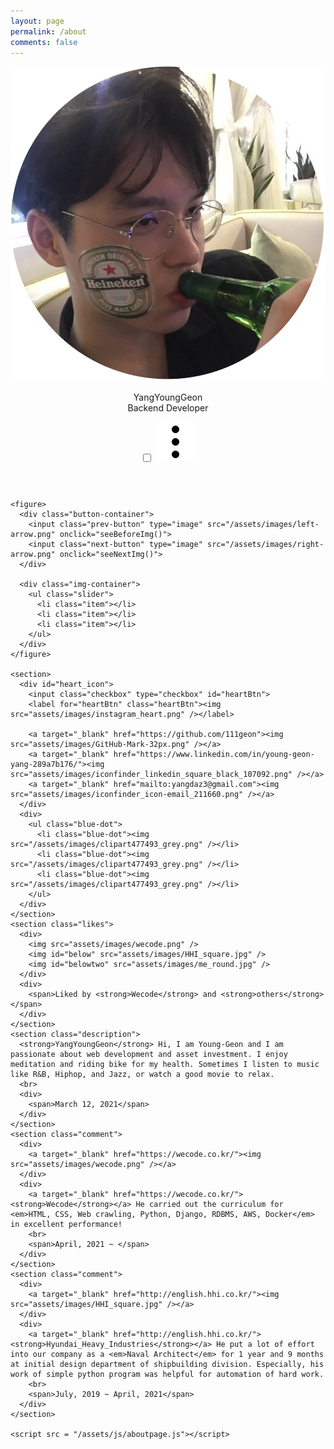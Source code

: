 ```yaml
---
layout: page
permalink: /about
comments: false
---
```

<html>
  <head>
    <meta charset="utf-8">
    <title>About me</title>
    <link rel="stylesheet" href="assets/css/style.css">
  </head>
  <body>
    <header>
      <div id="profile_pic">
        <img src="assets/images/me_round.jpg" />
      </div>
      <div id="profile_name">
        <p>
          <span class="boldic big">YangYoungGeon<br></span>
          <span class="small">Backend Developer</span>
        </p>
      </div>
      <div id="dotdotdot">
        <input class="checkbox" type="checkbox" id="dotBtn">
        <label for="dotBtn" class="dotBtn"><img src="assets/images/dotdotdot.png" /></label>        
      </div>
    </header>

    <figure>
      <div class="button-container">
        <input class="prev-button" type="image" src="/assets/images/left-arrow.png" onclick="seeBeforeImg()">
        <input class="next-button" type="image" src="/assets/images/right-arrow.png" onclick="seeNextImg()">
      </div>

      <div class="img-container">
        <ul class="slider">
          <li class="item"></li>
          <li class="item"></li>
          <li class="item"></li>
        </ul>
      </div>
    </figure>

    <section>
      <div id="heart_icon">
        <input class="checkbox" type="checkbox" id="heartBtn">
        <label for="heartBtn" class="heartBtn"><img src="assets/images/instagram_heart.png" /></label>

        <a target="_blank" href="https://github.com/111geon"><img src="assets/images/GitHub-Mark-32px.png" /></a>
        <a target="_blank" href="https://www.linkedin.com/in/young-geon-yang-289a7b176/"><img src="assets/images/iconfinder_linkedin_square_black_107092.png" /></a>
        <a target="_blank" href="mailto:yangdaz3@gmail.com"><img src="assets/images/iconfinder_icon-email_211660.png" /></a>
      </div>
      <div>
        <ul class="blue-dot">
          <li class="blue-dot"><img src="/assets/images/clipart477493_grey.png" /></li>
          <li class="blue-dot"><img src="/assets/images/clipart477493_grey.png" /></li>
          <li class="blue-dot"><img src="/assets/images/clipart477493_grey.png" /></li>
        </ul>
      </div>
    </section>
    <section class="likes">
      <div>
        <img src="assets/images/wecode.png" />
        <img id="below" src="assets/images/HHI_square.jpg" />
        <img id="belowtwo" src="assets/images/me_round.jpg" />
      </div>
      <div>
        <span>Liked by <strong>Wecode</strong> and <strong>others</strong></span>
      </div>
    </section>
    <section class="description">
      <strong>YangYoungGeon</strong> Hi, I am Young-Geon and I am passionate about web development and asset investment. I enjoy meditation and riding bike for my health. Sometimes I listen to music like R&B, Hiphop, and Jazz, or watch a good movie to relax.
      <br>
      <div>
        <span>March 12, 2021</span>
      </div>
    </section>
    <section class="comment">
      <div>
        <a target="_blank" href="https://wecode.co.kr/"><img src="assets/images/wecode.png" /></a>
      </div>
      <div>
        <a target="_blank" href="https://wecode.co.kr/"><strong>Wecode</strong></a> He carried out the curriculum for <em>HTML, CSS, Web crawling, Python, Django, RDBMS, AWS, Docker</em> in excellent performance!
        <br>
        <span>April, 2021 ~ </span>
      </div>
    </section>
    <section class="comment">
      <div>
        <a target="_blank" href="http://english.hhi.co.kr/"><img src="assets/images/HHI_square.jpg" /></a>
      </div>
      <div>
        <a target="_blank" href="http://english.hhi.co.kr/"><strong>Hyundai_Heavy_Industries</strong></a> He put a lot of effort into our company as a <em>Naval Architect</em> for 1 year and 9 months at initial design department of shipbuilding division. Especially, his work of simple python program was helpful for automation of hard work.
        <br>
        <span>July, 2019 ~ April, 2021</span>
      </div>
    </section>

    <script src = "/assets/js/aboutpage.js"></script>

  </body>
</html>
